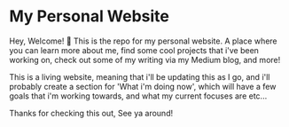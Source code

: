 # My Personal Website

Hey, Welcome! 👋 This is the repo for my personal website. A place where you can learn more about me, find some cool projects that i've been working on, check out some of my writing via my Medium blog, and more!

This is a living website, meaning that i'll be updating this as I go, and i'll probably create a section for 'What i'm doing now', which will have a few goals that i'm working towards, and what my current focuses are etc...

Thanks for checking this out,
See ya around!
